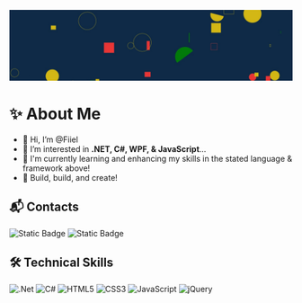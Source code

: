 ![Fiiel's SVG Shapes Banner](./svg_banner.jfif)

# ✨ About Me
- 👋 Hi, I’m @Fiiel
- 👀 I’m interested in **.NET, C#, WPF, & JavaScript**...
- 🌱 I'm currently learning and enhancing my skills in the stated language & framework above!
- 🔖 Build, build, and create!

## 📬 Contacts
![Static Badge](https://img.shields.io/badge/E--mail-repancol.neil.david%40gmail.com-white?style=flat-square&logo=gmail&logoColor=%23EA4335&labelColor=%23FFFFFF&color=%23EA4335&link=mailto%3Arepancol.neil.david%40gmail.com)
![Static Badge](https://img.shields.io/badge/LinkedIn-nd--repancol-blue?style=flat-square&logo=linkedin&logoSize=100&labelColor=%230A66C2&color=white&link=https%3A%2F%2Fwww.linkedin.com%2Fin%2Fnd-repancol%2F)

## 🛠️ Technical Skills

![.Net](https://img.shields.io/badge/.NET-5C2D91?style=for-the-badge&logo=.net&logoColor=white) ![C#](https://img.shields.io/badge/c%23-%23239120.svg?style=for-the-badge&logo=csharp&logoColor=white)  ![HTML5](https://img.shields.io/badge/html5-%23E34F26.svg?style=for-the-badge&logo=html5&logoColor=white) ![CSS3](https://img.shields.io/badge/css3-%231572B6.svg?style=for-the-badge&logo=css3&logoColor=white) 
![JavaScript](https://img.shields.io/badge/javascript-%23323330.svg?style=for-the-badge&logo=javascript&logoColor=%23F7DF1E) ![jQuery](https://img.shields.io/badge/jquery-%230769AD.svg?style=for-the-badge&logo=jquery&logoColor=white) 


<!---
Fiiel/Fiiel is a ✨ special ✨ repository because its `README.md` (this file) appears on your GitHub profile.
You can click the Preview link to take a look at your changes.
--->
